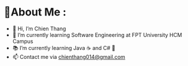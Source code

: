 # 💫About Me :
- 👋 Hi, I’m Chien Thang
- 🌱 I’m currently learning Software Engineering at FPT University HCM Campus
- :books: I’m currently learning Java ☕ and C# 🦈
- 📫 Contact me via chienthang014@gmail.com

